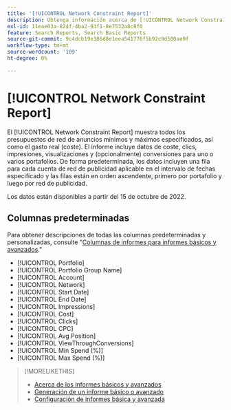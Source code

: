 ```yaml
---
title: '[!UICONTROL Network Constraint Report]'
description: Obtenga información acerca de [!UICONTROL Network Constraint Report].
exl-id: 11eae03a-824f-4ba2-93f1-8e7532a8c8f0
feature: Search Reports, Search Basic Reports
source-git-commit: 9c4dcb19e386d8e1eea541776f5b92c9d500ae9f
workflow-type: tm+mt
source-wordcount: '109'
ht-degree: 0%

---
```


# [!UICONTROL Network Constraint Report]

El [!UICONTROL Network Constraint Report] muestra todos los presupuestos de red de anuncios mínimos y máximos especificados, así como el gasto real (coste). El informe incluye datos de coste, clics, impresiones, visualizaciones y (opcionalmente) conversiones para uno o varios portafolios. De forma predeterminada, los datos incluyen una fila para cada cuenta de red de publicidad aplicable en el intervalo de fechas especificado y las filas están en orden ascendente, primero por portafolio y luego por red de publicidad.

Los datos están disponibles a partir del 15 de octubre de 2022.<!-- [Later: You can view data for the previous NN days.] -->

## Columnas predeterminadas

Para obtener descripciones de todas las columnas predeterminadas y personalizadas, consulte &quot;[Columnas de informes para informes básicos y avanzados](basic-advanced-report-columns.md).&quot;

* [!UICONTROL Portfolio]
* [!UICONTROL Portfolio Group Name]
* [!UICONTROL Account]
* [!UICONTROL Network]
* [!UICONTROL Start Date]
* [!UICONTROL End Date]
* [!UICONTROL Impressions]
* [!UICONTROL Cost]
* [!UICONTROL Clicks]
* [!UICONTROL CPC]
* [!UICONTROL Avg Position]
* [!UICONTROL ViewThroughConversions]
* [!UICONTROL Min Spend (%)]
* [!UICONTROL Max Spend (%)]

>[!MORELIKETHIS]
>
>* [Acerca de los informes básicos y avanzados](basic-advanced-report-about.md)
>* [Generación de un informe básico o avanzado](basic-advanced-report-generate.md)
>* [Configuración de informes básica y avanzada](basic-advanced-report-settings.md)
